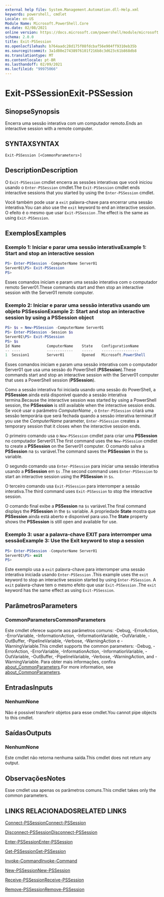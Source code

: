 ```yaml
---
external help file: System.Management.Automation.dll-Help.xml
keywords: powershell, cmdlet
Locale: en-US
Module Name: Microsoft.PowerShell.Core
ms.date: 02/08/2021
online version: https://docs.microsoft.com/powershell/module/microsoft.powershell.core/exit-pssession?view=powershell-7.1&WT.mc_id=ps-gethelp
schema: 2.0.0
title: Exit-PSSession
ms.openlocfilehash: b764aadc28d175f08fdcbaf56e904ff9310eb35b
ms.sourcegitcommit: 3a1d80e27438976101f216b8c3d623c61b868db8
ms.translationtype: MT
ms.contentlocale: pt-BR
ms.lasthandoff: 02/09/2021
ms.locfileid: "99975066"
---
```

# <span data-ttu-id="6b118-103">Exit-PSSession</span><span class="sxs-lookup"><span data-stu-id="6b118-103">Exit-PSSession</span></span>

## <span data-ttu-id="6b118-104">Sinopse</span><span class="sxs-lookup"><span data-stu-id="6b118-104">Synopsis</span></span>
<span data-ttu-id="6b118-105">Encerra uma sessão interativa com um computador remoto.</span><span class="sxs-lookup"><span data-stu-id="6b118-105">Ends an interactive session with a remote computer.</span></span>

## <span data-ttu-id="6b118-106">SYNTAX</span><span class="sxs-lookup"><span data-stu-id="6b118-106">SYNTAX</span></span>

```
Exit-PSSession [<CommonParameters>]
```

## <span data-ttu-id="6b118-107">Description</span><span class="sxs-lookup"><span data-stu-id="6b118-107">Description</span></span>

<span data-ttu-id="6b118-108">O `Exit-PSSession` cmdlet encerra as sessões interativas que você iniciou usando o `Enter-PSSession` cmdlet.</span><span class="sxs-lookup"><span data-stu-id="6b118-108">The `Exit-PSSession` cmdlet ends interactive sessions that you started by using the `Enter-PSSession` cmdlet.</span></span>

<span data-ttu-id="6b118-109">Você também pode usar a `exit` palavra-chave para encerrar uma sessão interativa.</span><span class="sxs-lookup"><span data-stu-id="6b118-109">You can also use the `exit` keyword to end an interactive session.</span></span> <span data-ttu-id="6b118-110">O efeito é o mesmo que usar `Exit-PSSession` .</span><span class="sxs-lookup"><span data-stu-id="6b118-110">The effect is the same as using `Exit-PSSession`.</span></span>

## <span data-ttu-id="6b118-111">Exemplos</span><span class="sxs-lookup"><span data-stu-id="6b118-111">Examples</span></span>

### <span data-ttu-id="6b118-112">Exemplo 1: Iniciar e parar uma sessão interativa</span><span class="sxs-lookup"><span data-stu-id="6b118-112">Example 1: Start and stop an interactive session</span></span>

```powershell
PS> Enter-PSSession -ComputerName Server01
Server01\PS> Exit-PSSession
PS>
```

<span data-ttu-id="6b118-113">Esses comandos iniciam e param uma sessão interativa com o computador remoto Server01.</span><span class="sxs-lookup"><span data-stu-id="6b118-113">These commands start and then stop an interactive session with the Server01 remote computer.</span></span>

### <span data-ttu-id="6b118-114">Exemplo 2: Iniciar e parar uma sessão interativa usando um objeto PSSession</span><span class="sxs-lookup"><span data-stu-id="6b118-114">Example 2: Start and stop an interactive session by using a PSSession object</span></span>

```powershell
PS> $s = New-PSSession -ComputerName Server01
PS> Enter-PSSession -Session $s
Server01\PS> Exit-PSSession
PS> $s
Id Name            ComputerName    State    ConfigurationName
-- ----            ------------    -----    -----------------
1  Session1        Server01        Opened   Microsoft.PowerShell
```

<span data-ttu-id="6b118-115">Esses comandos iniciam e param uma sessão interativa com o computador Server01 que usa uma sessão do PowerShell (**PSSession**).</span><span class="sxs-lookup"><span data-stu-id="6b118-115">These commands start and stop an interactive session with the Server01 computer that uses a PowerShell session (**PSSession**).</span></span>

<span data-ttu-id="6b118-116">Como a sessão interativa foi iniciada usando uma sessão do PowerShell, a **PSSession** ainda está disponível quando a sessão interativa termina.</span><span class="sxs-lookup"><span data-stu-id="6b118-116">Because the interactive session was started by using a PowerShell session, the **PSSession** is still available when the interactive session ends.</span></span> <span data-ttu-id="6b118-117">Se você usar o parâmetro _ComputerName_ , o `Enter-PSSession` criará uma sessão temporária que será fechada quando a sessão interativa terminar.</span><span class="sxs-lookup"><span data-stu-id="6b118-117">If you use the _ComputerName_ parameter, `Enter-PSSession` creates a temporary session that it closes when the interactive session ends.</span></span>

<span data-ttu-id="6b118-118">O primeiro comando usa o `New-PSSession` cmdlet para criar uma **PSSession** no computador Server01.</span><span class="sxs-lookup"><span data-stu-id="6b118-118">The first command uses the `New-PSSession` cmdlet to create a **PSSession** on the Server01 computer.</span></span> <span data-ttu-id="6b118-119">O comando salva a **PSSession** na `$s` variável.</span><span class="sxs-lookup"><span data-stu-id="6b118-119">The command saves the **PSSession** in the `$s` variable.</span></span>

<span data-ttu-id="6b118-120">O segundo comando usa `Enter-PSSession` para iniciar uma sessão interativa usando a **PSSession** em `$s` .</span><span class="sxs-lookup"><span data-stu-id="6b118-120">The second command uses `Enter-PSSession` to start an interactive session using the **PSSession** in `$s`.</span></span>

<span data-ttu-id="6b118-121">O terceiro comando usa `Exit-PSSession` para interromper a sessão interativa.</span><span class="sxs-lookup"><span data-stu-id="6b118-121">The third command uses `Exit-PSSession` to stop the interactive session.</span></span>

<span data-ttu-id="6b118-122">O comando final exibe a **PSSession** na `$s` variável.</span><span class="sxs-lookup"><span data-stu-id="6b118-122">The final command displays the **PSSession** in the `$s` variable.</span></span> <span data-ttu-id="6b118-123">A propriedade **State** mostra que **PSSession** ainda está aberto e disponível para uso.</span><span class="sxs-lookup"><span data-stu-id="6b118-123">The **State** property shows the **PSSession** is still open and available for use.</span></span>

### <span data-ttu-id="6b118-124">Exemplo 3: usar a palavra-chave EXIT para interromper uma sessão</span><span class="sxs-lookup"><span data-stu-id="6b118-124">Example 3: Use the Exit keyword to stop a session</span></span>

```powershell
PS> Enter-PSSession -ComputerName Server01
Server01\PS> exit
PS>
```

<span data-ttu-id="6b118-125">Este exemplo usa a `exit` palavra-chave para interromper uma sessão interativa iniciada usando `Enter-PSSession` .</span><span class="sxs-lookup"><span data-stu-id="6b118-125">This example uses the `exit` keyword to stop an interactive session started by using `Enter-PSSession`.</span></span> <span data-ttu-id="6b118-126">A `exit` palavra-chave tem o mesmo efeito que usar `Exit-PSSession` .</span><span class="sxs-lookup"><span data-stu-id="6b118-126">The `exit` keyword has the same effect as using `Exit-PSSession`.</span></span>

## <span data-ttu-id="6b118-127">Parâmetros</span><span class="sxs-lookup"><span data-stu-id="6b118-127">Parameters</span></span>

### <span data-ttu-id="6b118-128">CommonParameters</span><span class="sxs-lookup"><span data-stu-id="6b118-128">CommonParameters</span></span>

<span data-ttu-id="6b118-129">Este cmdlet oferece suporte aos parâmetros comuns: -Debug, -ErrorAction, -ErrorVariable, -InformationAction, -InformationVariable, -OutVariable, -OutBuffer, -PipelineVariable, -Verbose, -WarningAction e -WarningVariable.</span><span class="sxs-lookup"><span data-stu-id="6b118-129">This cmdlet supports the common parameters: -Debug, -ErrorAction, -ErrorVariable, -InformationAction, -InformationVariable, -OutVariable, -OutBuffer, -PipelineVariable, -Verbose, -WarningAction, and -WarningVariable.</span></span> <span data-ttu-id="6b118-130">Para obter mais informações, confira [about_CommonParameters](https://go.microsoft.com/fwlink/?LinkID=113216).</span><span class="sxs-lookup"><span data-stu-id="6b118-130">For more information, see [about_CommonParameters](https://go.microsoft.com/fwlink/?LinkID=113216).</span></span>

## <span data-ttu-id="6b118-131">Entradas</span><span class="sxs-lookup"><span data-stu-id="6b118-131">Inputs</span></span>

### <span data-ttu-id="6b118-132">Nenhum</span><span class="sxs-lookup"><span data-stu-id="6b118-132">None</span></span>

<span data-ttu-id="6b118-133">Não é possível transferir objetos para esse cmdlet.</span><span class="sxs-lookup"><span data-stu-id="6b118-133">You cannot pipe objects to this cmdlet.</span></span>

## <span data-ttu-id="6b118-134">Saídas</span><span class="sxs-lookup"><span data-stu-id="6b118-134">Outputs</span></span>

### <span data-ttu-id="6b118-135">Nenhum</span><span class="sxs-lookup"><span data-stu-id="6b118-135">None</span></span>

<span data-ttu-id="6b118-136">Este cmdlet não retorna nenhuma saída.</span><span class="sxs-lookup"><span data-stu-id="6b118-136">This cmdlet does not return any output.</span></span>

## <span data-ttu-id="6b118-137">Observações</span><span class="sxs-lookup"><span data-stu-id="6b118-137">Notes</span></span>

<span data-ttu-id="6b118-138">Esse cmdlet usa apenas os parâmetros comuns.</span><span class="sxs-lookup"><span data-stu-id="6b118-138">This cmdlet takes only the common parameters.</span></span>

## <span data-ttu-id="6b118-139">LINKS RELACIONADOS</span><span class="sxs-lookup"><span data-stu-id="6b118-139">RELATED LINKS</span></span>

[<span data-ttu-id="6b118-140">Connect-PSSession</span><span class="sxs-lookup"><span data-stu-id="6b118-140">Connect-PSSession</span></span>](Connect-PSSession.md)

[<span data-ttu-id="6b118-141">Disconnect-PSSession</span><span class="sxs-lookup"><span data-stu-id="6b118-141">Disconnect-PSSession</span></span>](Disconnect-PSSession.md)

[<span data-ttu-id="6b118-142">Enter-PSSession</span><span class="sxs-lookup"><span data-stu-id="6b118-142">Enter-PSSession</span></span>](Enter-PSSession.md)

[<span data-ttu-id="6b118-143">Get-PSSession</span><span class="sxs-lookup"><span data-stu-id="6b118-143">Get-PSSession</span></span>](Get-PSSession.md)

[<span data-ttu-id="6b118-144">Invoke-Command</span><span class="sxs-lookup"><span data-stu-id="6b118-144">Invoke-Command</span></span>](Invoke-Command.md)

[<span data-ttu-id="6b118-145">New-PSSession</span><span class="sxs-lookup"><span data-stu-id="6b118-145">New-PSSession</span></span>](New-PSSession.md)

[<span data-ttu-id="6b118-146">Receive-PSSession</span><span class="sxs-lookup"><span data-stu-id="6b118-146">Receive-PSSession</span></span>](Receive-PSSession.md)

[<span data-ttu-id="6b118-147">Remove-PSSession</span><span class="sxs-lookup"><span data-stu-id="6b118-147">Remove-PSSession</span></span>](Remove-PSSession.md)
